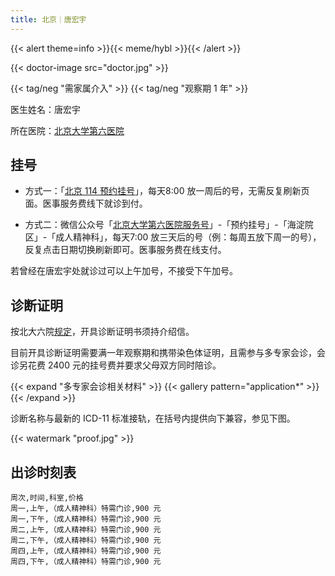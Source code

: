 ```yaml
---
title: 北京｜唐宏宇
---
```


{{< alert theme=info >}}{{< meme/hybl >}}{{< /alert >}}

{{< doctor-image src="doctor.jpg" >}}

{{< tag/neg "需家属介入" >}}
{{< tag/neg "观察期 1 年" >}}

医生姓名：唐宏宇

所在医院：[北京大学第六医院](https://amap.com/place/B000A2EF2C)

## 挂号

- 方式一：「[北京 114 预约挂号](weixin://beijing114guahao)」，每天8:00 放一周后的号，无需反复刷新页面。医事服务费线下就诊到付。

- 方式二：微信公众号「[北京大学第六医院服务号](weixin://gh_bf1aa0cd6f4b)」-「预约挂号」-「海淀院区」-「成人精神科」，每天7:00 放三天后的号（例：每周五放下周一的号），反复点击日期切换刷新即可。医事服务费在线支付。

若曾经在唐宏宇处就诊过可以上午加号，不接受下午加号。

## 诊断证明

按北大六院[规定](https://www.pkuh6.cn/Html/News/Articles/2521.html)，开具诊断证明书须持介绍信。

目前开具诊断证明需要满一年观察期和携带染色体证明，且需参与多专家会诊，会诊另花费 2400 元的挂号费并要求父母双方同时陪诊。

{{< expand "多专家会诊相关材料" >}}
{{< gallery pattern="application*" >}}
{{< /expand >}}

诊断名称与最新的 ICD-11 标准接轨，在括号内提供向下兼容，参见下图。

{{< watermark "proof.jpg" >}}

## 出诊时刻表

```csv
周次,时间,科室,价格
周一,上午,（成人精神科）特需门诊,900 元
周一,下午,（成人精神科）特需门诊,900 元
周二,上午,（成人精神科）特需门诊,900 元
周二,下午,（成人精神科）特需门诊,900 元
周四,上午,（成人精神科）特需门诊,900 元
周四,下午,（成人精神科）特需门诊,900 元
```
